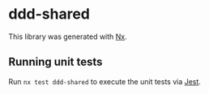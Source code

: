 # ddd-shared

This library was generated with [Nx](https://nx.dev).

## Running unit tests

Run `nx test ddd-shared` to execute the unit tests via [Jest](https://jestjs.io).
